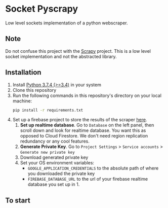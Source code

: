 # Socket Pyscrapy
Low level sockets implementation of a python webscraper.

## Note
Do not confuse this project with the [Scrapy](https://scrapy.org/) project. This is a low level socket implementation and not the abstracted library.

## Installation

1. Install [Python 3.7.4 (>=3.4)](https://www.python.org/downloads/release/python-374/) in your system
2. Clone this repository
3. Run the following commands in this repository's directory on your local machine:
    ```bash
    pip install -r requirements.txt
    ```
4. Set up a firebase project to store the results of the scraper [here](https://console.firebase.google.com).
    1. **Set up realtime database**. Go to `Database` on the left panel, then scroll down and look for realtime database. You want this as opposed to Cloud Firestore. We don't need region replication redundancy or any cool features.
    2. **Generate Private Key**. Go to `Project Settings` > `Service accounts` > `Generate new private key`
    3. Download generated private key
    4. Set your OS environment variables:
        * `GOOGLE_APPLICATION_CREDENTIALS` to the absolute path of where you downloaded the private key
        * `FIREBASE_DATABASE_URL` to the url of your firebase realtime database you set up in 1.

## To start

